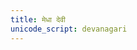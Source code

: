 ```yaml
---
title: मेधा देवी
unicode_script: devanagari
---
```

<div class="js_include" url="/vedAH/taittirIyam/AraNyakam/06/39_medhA_devI/"  newLevelForH1="2" includeTitle="false"> </div>  

